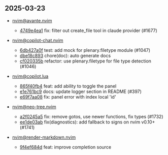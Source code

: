## 2025-03-23

* nvim@avante.nvim
  - [4749e4ea1](https://github.com/yetone/avante.nvim/commit/4749e4ea1aff653a9e6f6e542d390e3c7560d161) fix: filter out create_file tool in claude provider (#1677)

* nvim@copilot-chat.nvim
  - [6db427a0f](https://github.com/CopilotC-Nvim/CopilotChat.nvim/commit/6db427a0f91d729265ffcbd2cd162d38d97879f2) test: add mock for plenary.filetype module (#1047)
  - [dbe18c893](https://github.com/CopilotC-Nvim/CopilotChat.nvim/commit/dbe18c8937219643bde7bc3f9d8cb7dcacc81099) chore(doc): auto generate docs
  - [cf020335b](https://github.com/CopilotC-Nvim/CopilotChat.nvim/commit/cf020335b2964f11bf198f0dde3c7886709afe94) refactor: use plenary.filetype for file type detection (#1046)

* nvim@copilot.lua
  - [865f40fb4](https://github.com/zbirenbaum/copilot.lua/commit/865f40fb4e9dfe037ab01b144e6448bfd13f4bb0) feat: add ability to toggle the panel
  - [e1e761bc9](https://github.com/zbirenbaum/copilot.lua/commit/e1e761bc91b698a2c6d197cb1cf87ba06ed4aa32) docs: update logger section in README (#397)
  - [e69f7aa08](https://github.com/zbirenbaum/copilot.lua/commit/e69f7aa08b0e1b3003fad4e24344fff0ac9fcb60) fix: panel error with index local 'id'

* nvim@neo-tree.nvim
  - [a2f0245a5](https://github.com/nvim-neo-tree/neo-tree.nvim/commit/a2f0245a509f1fc70c7af2c3e156305c55fd52cd) fix: remove gotos, use newer functions, fix types (#1732)
  - [ee1de03ab](https://github.com/nvim-neo-tree/neo-tree.nvim/commit/ee1de03ab337d1d29a5ee2dcb1c89edecf8aeab6) fix(diagnostics): add fallback to signs on nvim v0.10+ (#1741)

* nvim@render-markdown.nvim
  - [9f4ef684d](https://github.com/MeanderingProgrammer/render-markdown.nvim/commit/9f4ef684da01016c270af2bc2b862eb6823aa7ab) feat: improve completion source